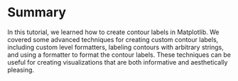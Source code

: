 # Summary

In this tutorial, we learned how to create contour labels in Matplotlib. We covered some advanced techniques for creating custom contour labels, including custom level formatters, labeling contours with arbitrary strings, and using a formatter to format the contour labels. These techniques can be useful for creating visualizations that are both informative and aesthetically pleasing.
